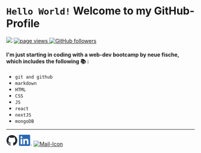 # `Hello World!` Welcome to my GitHub-Profile 

<img height="192" src="https://e-steffen.github.io/my-portfolio/img/pic-me.jpg">
  <a href="https://github.com/e-steffen">
    <img src="https://komarev.com/ghpvc/?username=e-steffen" alt="page views">
  </a>
  <a href="https://github.com/e-steffen?tab=followers">
    <img alt="GitHub followers" src="https://img.shields.io/github/followers/e-steffen?color=green&logo=github">
  </a>


#### I'm just starting in coding with a web-dev bootcamp by neue fische, which includes the following 📚 :  
- `git and github`
- `markdown`
- `HTML`
- `CSS`
- `JS`
- `react`
- `nextJS`
- `mongoDB`

------

<a href="https://e-steffen.github.io/my-portfolio/" target="_blank" rel="noopener noreferrer" title="GitHub-Portfolio of Steffen"><img src="https://raw.githubusercontent.com/e-Steffen/my-portfolio/main/img/github-mark.png" height="30px"></a> <a href="https://www.linkedin.com/in/steffen-zierold/" target="_blank" rel="oopener noreferrer" title="LinkedIn-Profle of Steffen"><img src="https://github.com/e-Steffen/my-portfolio/blob/main/img/LinkedIn-Logos/LinkedIn-Logos/LI-In-Bug.png" height="30px"></a> <a href="mailto:steffen.zierold@outlook.com" title="send me an eMail"><img src="https://e-steffen.github.io/my-portfolio/img/mail%2032.png" alt="Mail-Icon"></a>

